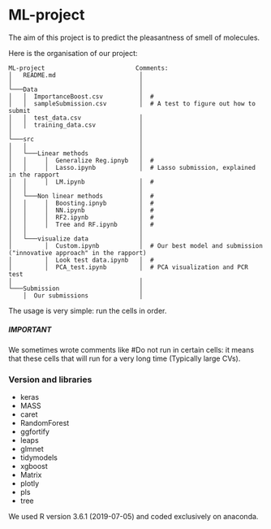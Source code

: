 # ML-project
The aim of this project is to predict the pleasantness of smell of molecules. 

Here is the organisation of our project:
```
ML-project                         Comments:
│   README.md                       │      
│                                   │   
└───Data                            │
│   │  ImportanceBoost.csv          │  #
│   │  sampleSubmission.csv         │  # A test to figure out how to submit
│   │  test_data.csv                │   
│   │  training_data.csv            │                      
│                                   │
└───src                             │
│   │                               │
│   └───Linear methods              │  
│   │     │  Generalize Reg.ipnyb   │  #
│   │     │  Lasso.ipynb            │  # Lasso submission, explained in the rapport
│   │     │  LM.ipynb               │  #
│   │                               │  
│   └───Non linear methods          │  # 
│   │     │  Boosting.ipnyb         │  #
│   │     │  NN.ipynb               │  #
│   │     │  RF2.ipynb              │  #
│   │     │  Tree and RF.ipynb      │  #
│   │                               │
│   └───visualize data              │
│         │  Custom.ipynb           │  # Our best model and submission ("innovative approach" in the rapport)
│         │  Look test data.ipynb   │  #
│         │  PCA_test.ipynb         │  # PCA visualization and PCR test
│                                   │  
└───Submission                      │
    │  Our submissions              │       
```
The usage is very simple: run the cells in order.

##### IMPORTANT 
We sometimes wrote comments like #Do not run in certain cells: it means that these cells that will run for a very long time (Typically large CVs).

### Version and libraries
- keras
- MASS
- caret
- RandomForest
- ggfortify
- leaps
- glmnet
- tidymodels
- xgboost
- Matrix
- plotly
- pls
- tree

We used R version 3.6.1 (2019-07-05) and coded exclusively on anaconda.